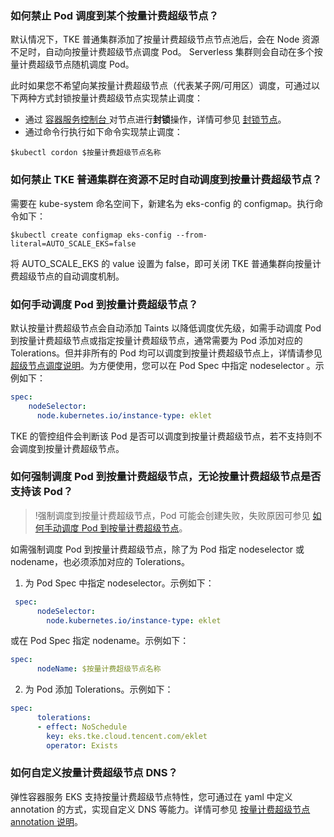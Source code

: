 ### 如何禁止 Pod 调度到某个按量计费超级节点？

默认情况下，TKE 普通集群添加了按量计费超级节点节点池后，会在 Node 资源不足时，自动向按量计费超级节点调度 Pod。 Serverless 集群则会自动在多个按量计费超级节点随机调度 Pod。

此时如果您不希望向某按量计费超级节点（代表某子网/可用区）调度，可通过以下两种方式封锁按量计费超级节点实现禁止调度：
- 通过 [容器服务控制台 ](https://console.cloud.tencent.com/tke2/cluster) 对节点进行**封锁**操作，详情可参见 [封锁节点](https://cloud.tencent.com/document/product/457/32205#.E5.B0.81.E9.94.81.E8.8A.82.E7.82.B9)。
- 通过命令行执行如下命令实现禁止调度：
```plaintext
$kubectl cordon $按量计费超级节点名称
```

### 如何禁止 TKE 普通集群在资源不足时自动调度到按量计费超级节点？


需要在 kube-system 命名空间下，新建名为 eks-config 的 configmap。执行命令如下：

```plaintext
$kubectl create configmap eks-config --from-literal=AUTO_SCALE_EKS=false
```
将 AUTO_SCALE_EKS 的 value 设置为 false，即可关闭 TKE 普通集群向按量计费超级节点的自动调度机制。


### 如何手动调度 Pod 到按量计费超级节点？[](id:pod1)

默认按量计费超级节点会自动添加 Taints 以降低调度优先级，如需手动调度 Pod 到按量计费超级节点或指定按量计费超级节点，通常需要为 Pod 添加对应的 Tolerations。但并非所有的 Pod 均可以调度到按量计费超级节点上，详情请参见 [超级节点调度说明](https://cloud.tencent.com/document/product/457/53030)。为方便使用，您可以在 Pod Spec 中指定 nodeselector 。示例如下：

```yaml
spec:    
    nodeSelector:
      node.kubernetes.io/instance-type: eklet
```




TKE 的管控组件会判断该 Pod 是否可以调度到按量计费超级节点，若不支持则不会调度到按量计费超级节点。



### 如何强制调度 Pod 到按量计费超级节点，无论按量计费超级节点是否支持该 Pod？

>!强制调度到按量计费超级节点，Pod 可能会创建失败，失败原因可参见 [如何手动调度 Pod 到按量计费超级节点](#pod1)。

如需强制调度 Pod 到按量计费超级节点，除了为 Pod 指定 nodeselector 或 nodename，也必须添加对应的 Tolerations。

1. 为 Pod Spec 中指定 nodeselector。示例如下：
```yaml
 spec:    
      nodeSelector:
        node.kubernetes.io/instance-type: eklet
```
 或在 Pod Spec 指定 nodename。示例如下：
```yaml
spec: 
      nodeName: $按量计费超级节点名称
```

2. 为 Pod 添加 Tolerations。示例如下：
```yaml
spec: 
      tolerations: 
      - effect: NoSchedule
        key: eks.tke.cloud.tencent.com/eklet
        operator: Exists
```



### 如何自定义按量计费超级节点 DNS？
弹性容器服务 EKS 支持按量计费超级节点特性，您可通过在 yaml 中定义 annotation 的方式，实现自定义 DNS 等能力。详情可参见 [按量计费超级节点 annotation 说明](https://cloud.tencent.com/document/product/457/44173#.E8.99.9A.E6.8B.9F.E8.8A.82.E7.82.B9-annotation-.E8.AF.B4.E6.98.8E)。
